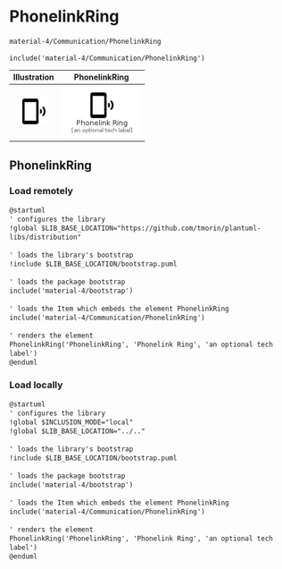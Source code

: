 # PhonelinkRing


```text
material-4/Communication/PhonelinkRing
```

```text
include('material-4/Communication/PhonelinkRing')
```



| Illustration | PhonelinkRing |
| :---: | :---: |
| ![illustration for Illustration](../../material-4/Communication/PhonelinkRing.png) | ![illustration for PhonelinkRing](../../material-4/Communication/PhonelinkRing.Local.png) |




## PhonelinkRing

### Load remotely
```plantuml
@startuml
' configures the library
!global $LIB_BASE_LOCATION="https://github.com/tmorin/plantuml-libs/distribution"

' loads the library's bootstrap
!include $LIB_BASE_LOCATION/bootstrap.puml

' loads the package bootstrap
include('material-4/bootstrap')

' loads the Item which embeds the element PhonelinkRing
include('material-4/Communication/PhonelinkRing')

' renders the element
PhonelinkRing('PhonelinkRing', 'Phonelink Ring', 'an optional tech label')
@enduml
```

### Load locally
```plantuml
@startuml
' configures the library
!global $INCLUSION_MODE="local"
!global $LIB_BASE_LOCATION="../.."

' loads the library's bootstrap
!include $LIB_BASE_LOCATION/bootstrap.puml

' loads the package bootstrap
include('material-4/bootstrap')

' loads the Item which embeds the element PhonelinkRing
include('material-4/Communication/PhonelinkRing')

' renders the element
PhonelinkRing('PhonelinkRing', 'Phonelink Ring', 'an optional tech label')
@enduml
```


